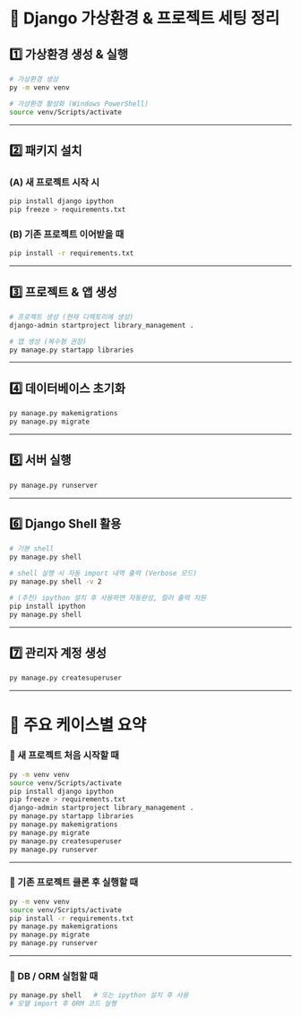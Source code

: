 # 📝 Django 가상환경 & 프로젝트 세팅 정리

## 1️⃣ 가상환경 생성 & 실행

```bash
# 가상환경 생성
py -m venv venv

# 가상환경 활성화 (Windows PowerShell)
source venv/Scripts/activate
```

---

## 2️⃣ 패키지 설치

### (A) 새 프로젝트 시작 시

```bash
pip install django ipython
pip freeze > requirements.txt
```

### (B) 기존 프로젝트 이어받을 때

```bash
pip install -r requirements.txt
```

---

## 3️⃣ 프로젝트 & 앱 생성

```bash
# 프로젝트 생성 (현재 디렉토리에 생성)
django-admin startproject library_management .

# 앱 생성 (복수형 권장)
py manage.py startapp libraries
```

---

## 4️⃣ 데이터베이스 초기화

```bash
py manage.py makemigrations
py manage.py migrate
```

---

## 5️⃣ 서버 실행

```bash
py manage.py runserver
```

---

## 6️⃣ Django Shell 활용

```bash
# 기본 shell
py manage.py shell

# shell 실행 시 자동 import 내역 출력 (Verbose 모드)
py manage.py shell -v 2

# (추천) ipython 설치 후 사용하면 자동완성, 컬러 출력 지원
pip install ipython
py manage.py shell
```

---

## 7️⃣ 관리자 계정 생성

```bash
py manage.py createsuperuser
```

---

# 🚀 주요 케이스별 요약

### 📌 새 프로젝트 처음 시작할 때

```bash
py -m venv venv
source venv/Scripts/activate
pip install django ipython
pip freeze > requirements.txt
django-admin startproject library_management .
py manage.py startapp libraries
py manage.py makemigrations
py manage.py migrate
py manage.py createsuperuser
py manage.py runserver
```

---

### 📌 기존 프로젝트 클론 후 실행할 때

```bash
py -m venv venv
source venv/Scripts/activate
pip install -r requirements.txt
py manage.py makemigrations
py manage.py migrate
py manage.py runserver
```

---

### 📌 DB / ORM 실험할 때

```bash
py manage.py shell   # 또는 ipython 설치 후 사용
# 모델 import 후 ORM 코드 실행
```

